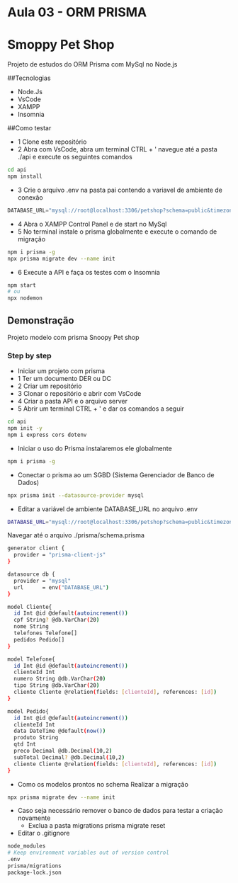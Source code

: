 # Aula 03 - ORM PRISMA

# Smoppy Pet Shop
Projeto de estudos do ORM Prisma com MySql no Node.js

##Tecnologias
- Node.Js
- VsCode
- XAMPP
- Insomnia

##Como testar
- 1 Clone este repositório
- 2 Abra com VsCode, abra um terminal CTRL + ' navegue até a pasta ./api e execute os seguintes comandos
```bash
cd api
npm install
```
- 3 Crie o arquivo .env na pasta pai contendo a variavel de ambiente de conexão
```js
DATABASE_URL="mysql://root@localhost:3306/petshop?schema=public&timezone=UTC"
```
- 4 Abra o XAMPP Control Panel e de start no MySql
- 5 No terminal instale o prisma globalmente e execute o comando de migração
```bash
npm i prisma -g
npx prisma migrate dev --name init
```
- 6 Execute a API e faça os testes com o Insomnia
```bash
npm start
# ou
npx nodemon
```


## Demonstração
Projeto modelo com prisma Snoopy Pet shop 

### Step by step 
- Iniciar um projeto com prisma
- 1 Ter um documento DER ou DC
- 2 Criar um repositório
- 3 Clonar o repositório e abrir com VsCode
- 4 Criar a pasta API e o arquivo server
- 5 Abrir um terminal CTRL + ' e dar os comandos a seguir

```bash
cd api
npm init -y
npm i express cors dotenv
```

- Iniciar o uso do Prisma instalaremos ele globalmente
```bash
npm i prisma -g
```
- Conectar o prisma ao um SGBD (Sistema Gerenciador de Banco de Dados)
```bash
npx prisma init --datasource-provider mysql
```
- Editar a variável de ambiente DATABASE_URL no arquivo .env
```bash
DATABASE_URL="mysql://root@localhost:3306/petshop?schema=public&timezone=UTC"
```

Navegar até o arquivo ./prisma/schema.prisma
```bash
generator client {
  provider = "prisma-client-js"
}

datasource db {
  provider = "mysql"
  url      = env("DATABASE_URL")
}

model Cliente{
  id Int @id @default(autoincrement())
  cpf String? @db.VarChar(20)
  nome String
  telefones Telefone[]
  pedidos Pedido[]
}

model Telefone{
  id Int @id @default(autoincrement())
  clienteId Int
  numero String @db.VarChar(20)
  tipo String @db.VarChar(20)
  cliente Cliente @relation(fields: [clienteId], references: [id])
}

model Pedido{
  id Int @id @default(autoincrement())
  clienteId Int
  data DateTime @default(now())
  produto String
  qtd Int
  preco Decimal @db.Decimal(10,2)
  subTotal Decimal? @db.Decimal(10,2)
  cliente Cliente @relation(fields: [clienteId], references: [id])
}
```
- Como os modelos prontos no schema Realizar a migração
```bash
npx prisma migrate dev --name init
```
- Caso seja necessário remover o banco de dados para testar a criação novamente
  - Exclua a pasta migrations
prisma migrate reset
- Editar o .gitignore
```bash
node_modules
# Keep environment variables out of version control
.env
prisma/migrations
package-lock.json
```

